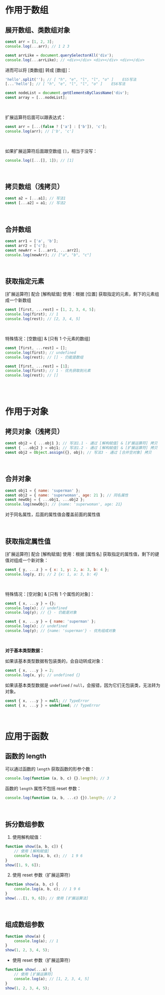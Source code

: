 # 作用于数组

## 展开数组、类数组对象

```js
const arr = [1, 2, 3];
console.log(...arr); // 1 2 3

const arrLike = document.querySelectorAll('div');
console.log(...arrLike); // <div></div> <div></div> <div></div>
```

进而可以将 [类数组] 转成 [数组]：

```js
'hello'.split(''); // [ "h", "e", "l", "l", "o" ]    ES5写法
[...'hello']; // [ "h", "e", "l", "l", "o" ]    ES6写法
```

```js
const nodeList = document.getElementsByClassName('div');
const array = [...nodeList];
```

<br>

扩展运算符后面可以跟表达式：

```js
const arr = [...(false ? ['a'] : ['b']), 'c'];
console.log(arr); // ['b', 'c']
```

<br>

如果扩展运算符后面跟空数组 `[]`，相当于没写：

```js
console.log([...[], 1]); // [1]
```

<br>

## 拷贝数组（浅拷贝）

```js
const a2 = [...a1]; // 写法1
const [...a2] = a1; // 写法2
```

<br>

## 合并数组

```js
const arr1 = ['a', 'b'];
const arr2 = ['c'];
const newArr = [...arr1, ...arr2];
console.log(newArr); // ["a", "b", "c"]
```

<br>

## 获取指定元素

[扩展运算符] 配合 [解构赋值] 使用：根据 [位置] 获取指定的元素，剩下的元素组成一个新数组

```js
const [first, ...rest] = [1, 2, 3, 4, 5];
console.log(first); // 1
console.log(rest); // [2, 3, 4, 5]
```

<br>

特殊情况：[空数组] & [只有 1 个元素的数组]

```js
const [first, ...rest] = [];
console.log(first); // undefined
console.log(rest); // [] - 仍能是数组
```

```js
const [first, ...rest] = [1];
console.log(first); // 1 - 优先获取到元素
console.log(rest); // []
```

<br><br>

# 作用于对象

## 拷贝对象（浅拷贝）

```js
const obj2 = { ...obj1 }; // 写法1.1 - 通过 [解构赋值] & [扩展运算符] 拷贝
const { ...obj2 } = obj1; // 写法1.2 - 通过 [解构赋值] & [扩展运算符] 拷贝
const obj2 = Object.assign({}, obj); // 写法3 - 通过 [合并空对象] 拷贝
```

<br>

## 合并对象

```js
const obj1 = { name: 'superman' };
const obj2 = { name: 'superwoman', age: 21 }; // 同名属性
const newObj = { ...obj1, ...obj2 };
console.log(newObj); // {name: 'superwoman', age: 21}
```

对于同名属性，后面的属性值会覆盖前面的属性值

<br>

## 获取指定属性值

[扩展运算符] 配合 [解构赋值] 使用：根据 [属性名] 获取指定的属性值，剩下的键值对组成一个新对象：

```js
const { y, ...z } = { x: 1, y: 2, a: 3, b: 4 };
console.log(y, z); // 2 {x: 1, a: 3, b: 4}
```

<br>

特殊情况：[空对象] & [只有 1 个属性的对象]：

```js
const { x, ...y } = {};
console.log(x); // undefined
console.log(y); // {} - 仍能是对象
```

```js
const { x, ...y } = { name: 'superman' };
console.log(x); // undefined
console.log(y); // {name: 'superman'} - 优先组成对象
```

<br>

**对于基本类型数据：**

如果该基本类型数据有包装类的，会自动转成对象：

```js
const { x, ...y } = 2;
console.log(x, y); // undefined {}
```

如果该基本类型数据是 `undefined` / `null`，会报错，因为它们无包装类，无法转为对象。

```js
const { x, ...y } = null; // TypeError
const { x, ...y } = undefined; // TypeError
```

<br>

# 应用于函数

## 函数的 length

可以通过函数的 `length` 获取函数的形参个数：

```js
console.log(function (a, b, c) {}.length); // 3
```

函数的 `length` 属性不包括 reset 参数：

```js
console.log(function (a, b, ...c) {}).length; // 2
```

<br>

## 拆分数组参数

1. 使用解构赋值：

```js
function show([a, b, c]) {
    // 使用 [解构赋值]
    console.log(a, b, c); //  1 9 6
}
show([1, 9, 6]);
```

2. 使用 reset 参数（扩展运算符）

```js
function show(a, b, c) {
    console.log(a, b, c); // 1 9 6
}
show(...[1, 9, 6]); // 使用 [扩展运算法]
```

<br>

## 组成数组参数

```js
function show(a) {
    console.log(a); // 1
}
show(1, 2, 3, 4, 5);
```

-   使用 reset 参数（扩展运算符）

```js
function show(...a) {
    // 使用 [扩展运算符]
    console.log(a); // [1, 2, 3, 4, 5]
}
show(1, 2, 3, 4, 5);
```

<br>
